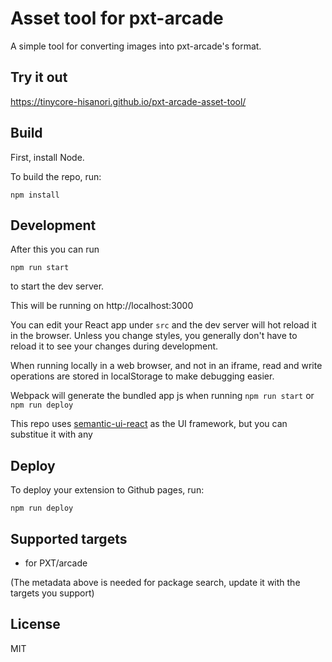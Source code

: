 # Asset tool for pxt-arcade

A simple tool for converting images into pxt-arcade's format.

## Try it out

https://tinycore-hisanori.github.io/pxt-arcade-asset-tool/
## Build

First, install Node.

To build the repo, run:

```
npm install
```

## Development

After this you can run
```
npm run start
```
to start the dev server.

This will be running on http://localhost:3000

You can edit your React app under ``src`` and the dev server will hot reload it in the browser. Unless you change styles, you generally don't have to reload it to see your changes during development.

When running locally in a web browser, and not in an iframe, read and write operations are stored in localStorage to make debugging easier.

Webpack will generate the bundled app js when running ``npm run start`` or ``npm run deploy``

This repo uses [semantic-ui-react](https://github.com/Semantic-Org/Semantic-UI-React) as the UI framework, but you can substitue it with any

## Deploy

To deploy your extension to Github pages, run:

```
npm run deploy
```

## Supported targets
* for PXT/arcade

(The metadata above is needed for package search, update it with the targets you support)

## License

MIT
